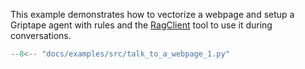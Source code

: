 This example demonstrates how to vectorize a webpage and setup a Griptape agent with rules and the [RagClient](../reference/griptape/tools/rag/tool.md) tool to use it during conversations.

```python
--8<-- "docs/examples/src/talk_to_a_webpage_1.py"
```
